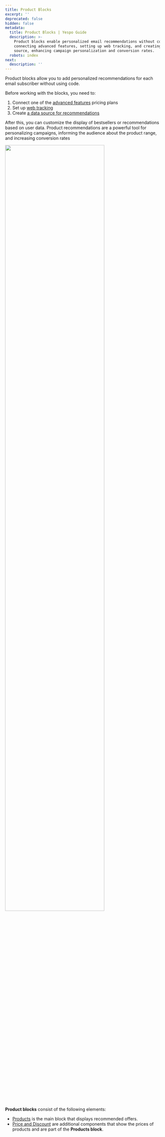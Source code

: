```yaml
---
title: Product Blocks
excerpt: ''
deprecated: false
hidden: false
metadata:
  title: Product Blocks | Yespo Guide
  description: >-
    Product blocks enable personalized email recommendations without coding by
    connecting advanced features, setting up web tracking, and creating a data
    source, enhancing campaign personalization and conversion rates.
  robots: index
next:
  description: ''
---
```

Product blocks allow you to add personalized recommendations for each email subscriber without using code.

Before working with the blocks, you need to:

1. Connect one of the [advanced features](https://yespo.io/segmentation-price) pricing plans
2. Set up [web tracking](https://docs.yespo.io/docs/web-tracking-overview)
3. Create [a data source for recommendations](https://docs.yespo.io/docs/create-data-source-recommendations)

After this, you can customize the display of bestsellers or recommendations based on user data. Product recommendations are a powerful tool for personalizing campaigns, informing the audience about the product range, and increasing conversion rates

<Image align="center" width="80% " src="https://files.readme.io/12efe5d4f26c7803731204ddee5679070e4356f5199cf2e0cd76d257b2128e72-product-blocks.webp" />

**Product blocks** consist of the following elements:

* [Products](https://docs.yespo.io/docs/using-the-products-block) is the main block that displays recommended offers.
* [Price and Discount](https://docs.yespo.io/docs/using-the-price-block) are additional components that show the prices of products and are part of the **Products block**.